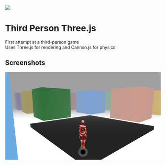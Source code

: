 ![](https://project-banner.phamn23.repl.co/?title=Third-Person%20Three.js&description=First%20attempt%20at%20a%20third-person%20game&stack=html,css,js)

# Third Person Three.js

First attempt at a third-person game  
Uses Three.js for rendering and Cannon.js for physics

## Screenshots

![](./screenshot.png)
